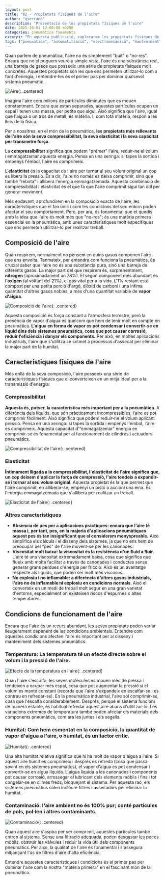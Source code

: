 ```yaml
---
layout: post
title: "02 - Propietats físiques de l'aire"
author: "qserrano"
description: "Presentació de les propietats físiques de l'aire"
date: 2025-10-01 12:00:00 +0200
categories: pneumàtica fonaments
excerpt: "En aquesta publicació, explorarem les propietats físiques de l'aire."
tags: ["pneumàtica", "automatització", "electromecànica", "manteniment"]
---
```


[img1]: /assets/imatges/blog/neumatica/2-Aire.png
[img2]: /assets/imatges/blog/neumatica/3-Components-aire.png
[img3]: /assets/imatges/blog/neumatica/4-Compressiblitat-aire.png
[img4]: /assets/imatges/blog/neumatica/5-Elasticitat-aire.png
[img5]: /assets/imatges/blog/neumatica/6-Temperatura-efecte.png
[img6]: /assets/imatges/blog/neumatica/7-Humitat.png
[img7]: /assets/imatges/blog/neumatica/8-Contaminacio.png

Quan parlem de pneumàtica, l'aire no és simplement "buit" o "no-res". Encara que no el puguem veure a simple vista, l'aire és una substància real, una barreja de gasos que posseeix una sèrie de propietats físiques molt concretes. Aquestes propietats són les que ens permeten utilitzar-lo com a font d'energia, i entendre-les és el primer pas per dominar qualsevol sistema pneumàtic.

![Aire][img1]{: .centered}

Imagina l'aire com milions de partícules diminutes que es mouen constantment. Encara que estan separades, aquestes partícules ocupen un espai i tenen una massa, per petita que sigui. Això significa que l'aire, igual que l'aigua o un tros de metall, és matèria. I, com tota matèria, respon a les lleis de la física.

Per a nosaltres, en el món de la pneumàtica, **les propietats més rellevants de l'aire són la seva compressibilitat, la seva elasticitat i la seva capacitat per transmetre força**. 

La **compressibilitat** significa que podem "prémer" l'aire, reduir-ne el volum i emmagatzemar aquesta energia. Pensa en una xeringa: si tapes la sortida i empenys l'èmbol, l'aire es comprimeix.

L'**elasticitat** és la capacitat de l'aire per tornar al seu volum original un cop es libera la pressió. És a dir, l'aire no només es deixa comprimir, sinó que també "rebota" i allibera l'energia emmagatzemada. Aquesta combinació de compressibilitat i elasticitat és el que fa que l'aire comprimit sigui tan útil per generar moviment.

Més endavant, aprofundirem en la composició exacta de l'aire, les característiques que el fan únic i com les condicions del seu entorn poden afectar el seu comportament. Però, per ara, és fonamental que et quedis amb la idea que l'aire és molt més que "no-res"; és una matèria primera essencial en la pneumàtica, amb unes característiques molt específiques que ens permeten utilitzar-lo per realitzar treball.

## Composició de l'aire

Quan respirem, normalment no pensem en quins gasos componen l'aire que ens envolta. Tanmateix, per entendre com funciona la pneumàtica, és crucial saber que l'aire no és una substància pura, sinó una barreja de diferents gasos. La major part del que respirem és, sorprenentment, **nitrogen** (aproximadament un 78%). El segon component més abundant és l'**oxigen** (al voltant del 21%), el gas vital per a la vida. L'1% restant està compost per una petita porció d'argó, diòxid de carboni i una ínfima quantitat d'altres gasos nobles, a més d'una quantitat variable de **vapor d'aigua**.

![Composició de l'aire][img2]{: .centered}

Aquesta composició és força constant a l'atmosfera terrestre, però la presència de vapor d'aigua és quelcom que hem de tenir molt en compte en pneumàtica. **L'aigua en forma de vapor es pot condensar i convertir-se en líquid dins dels sistemes pneumàtics, cosa que pot causar corrosió, reduir l'eficiència i danyar els components.** Per això, en moltes aplicacions industrials, l'aire que s'utilitza se sotmet a processos d'assecat per eliminar la major part de la humitat.

## Característiques físiques de l'aire

Més enllà de la seva composició, l'aire posseeix una sèrie de característiques físiques que el converteixen en un mitjà ideal per a la transmissió d'energia:

### Compressibilitat

**Aquesta és, potser, la característica més important per a la pneumàtica**. A diferència dels líquids, que són pràcticament incompressibles, l'aire es pot comprimir fàcilment. Això significa que podem reduir-ne el volum aplicant pressió. Pensa en una xeringa: si tapes la sortida i empenys l'èmbol, l'aire es comprimeix. Aquesta capacitat d'"emmagatzemar" energia en comprimir-se és fonamental per al funcionament de cilindres i actuadors pneumàtics.

![Compressibilitat de l'aire][img3]{: .centered}

### Elasticitat

**Íntimament lligada a la compressibilitat, l'elasticitat de l'aire significa que, un cop deixem d'aplicar la força de compressió, l'aire tendeix a expandir-se i tornar al seu volum original**. Aquesta propietat és la que permet que l'aire comprimit, en alliberar-se, empenyi un pistó o accioni una eina. És l'energia emmagatzemada que s'allibera per realitzar un treball.

![Elasticitat de l'aire][img4]{: .centered}

### Altres característiques

- **Absència de pes per a aplicacions pràctiques: encara que l'aire té massa i, per tant, pes, en la majoria d'aplicacions pneumàtiques aquest pes és tan insignificant que el considerem menyspreable.** Això simplifica els càlculs i el disseny dels sistemes, ja que no ens hem de preocupar pel "pes" de l'aire movent-se per les canonades.
- **Viscositat molt baixa: la viscositat és la resistència d'un fluid a fluir**. L'aire té una viscositat extremadament baixa, cosa que significa que flueix amb molta facilitat a través de canonades i conductes sense generar grans pèrdues d'energia per fricció. Això és un avantatge respecte als líquids, que poden ser molt més viscosos.
- **No explosiu i no inflamable: a diferència d'altres gasos industrials, l'aire no és inflamable ni explosiu en condicions normals**. Això el converteix en un medi de treball molt segur en una gran varietat d'entorns, especialment on existeixen riscos d'espurnes o altes temperatures.

## Condicions de funcionament de l'aire

Encara que l'aire és un recurs abundant, les seves propietats poden variar lleugerament depenent de les condicions ambientals. Entendre com aquestes condicions afecten l'aire és important per al disseny i manteniment dels sistemes pneumàtics.

### Temperatura: La temperatura té un efecte directe sobre el volum i la pressió de l'aire.

![Efecte de la temperatura en l'aire][img5]{: .centered}

Quan l'aire s'escalfa, les seves molècules es mouen més de pressa i tendeixen a ocupar més espai, cosa que pot augmentar la pressió si el volum es manté constant (recorda que l'aire s'expandeix en escalfar-se i es contrau en refredar-se). En la pneumàtica industrial, l'aire sol comprimir-se, cosa que l'escalfa considerablement. Després, perquè el sistema funcioni de manera estable, és habitual refredar aquest aire abans d'utilitzar-lo. Les variacions extremes de temperatura també poden afectar els materials dels components pneumàtics, com ara les juntes i els segells.

### Humitat: Com hem esmentat en la composició, la quantitat de vapor d'aigua a l'aire, o humitat, és un factor crític.

![Humitat][img6]{: .centered}

Una alta humitat relativa significa que hi ha molt de vapor d'aigua a l'aire. Si aquest aire humit es comprimeix i després es refreda (cosa que passa sovint en els sistemes pneumàtics), el vapor d'aigua es pot condensar i convertir-se en aigua líquida. L'aigua líquida a les canonades i components pot causar corrosió, arrossegar el lubricant dels elements mòbils i fins i tot congelar-se en climes freds, bloquejant el sistema. Per aquesta raó, els sistemes pneumàtics solen incloure filtres i assecadors per eliminar la humitat.

### Contaminació: l'aire ambient no és 100% pur; conté partícules de pols, pol·len i altres contaminants. 

![Contaminació][img7]{: .centered}

Quan aquest aire s'aspira per ser comprimit, aquestes partícules també entren al sistema. Sense una filtració adequada, poden desgastar les peces mòbils, obstruir les vàlvules i reduir la vida útil dels components pneumàtics. Per això, la qualitat de l'aire és fonamental i s'assegura mitjançant l'ús de filtres d'aire d'alta eficiència.

Entendre aquestes característiques i condicions és el primer pas per dominar l'aire com la nostra "matèria primera" en el fascinant món de la pneumàtica.